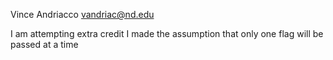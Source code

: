 Vince Andriacco
vandriac@nd.edu

I am attempting extra credit
I made the assumption that only one flag will be passed at a time